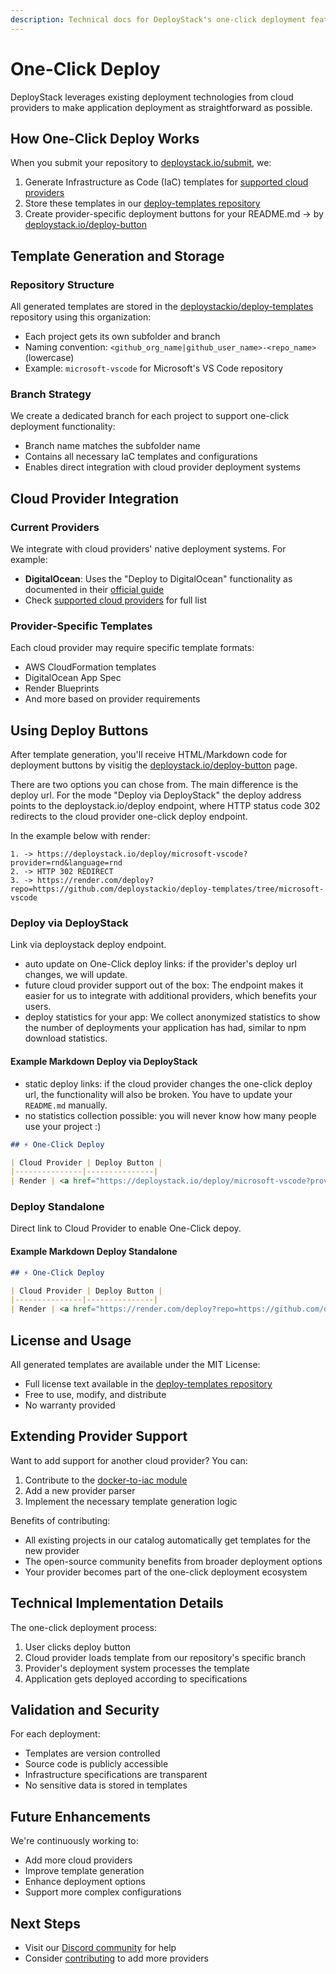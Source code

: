 ```yaml
---
description: Technical docs for DeployStack's one-click deployment feature. Covers infrastructure template generation, cloud provider integration, and button configuration.
---
```


# One-Click Deploy

DeployStack leverages existing deployment technologies from cloud providers to make application deployment as straightforward as possible.

## How One-Click Deploy Works

When you submit your repository to [deploystack.io/submit](https://deploystack.io/submit), we:

1. Generate Infrastructure as Code (IaC) templates for [supported cloud providers](/docs/docker-to-iac/index.md)
2. Store these templates in our [deploy-templates repository](https://github.com/deploystackio/deploy-templates)
3. Create provider-specific deployment buttons for your README.md -> by [deploystack.io/deploy-button](https://deploystack.io/deploy-button)

## Template Generation and Storage

### Repository Structure

All generated templates are stored in the [deploystackio/deploy-templates](https://github.com/deploystackio/deploy-templates) repository using this organization:

- Each project gets its own subfolder and branch
- Naming convention: `<github_org_name|github_user_name>-<repo_name>` (lowercase)
- Example: `microsoft-vscode` for Microsoft's VS Code repository

### Branch Strategy

We create a dedicated branch for each project to support one-click deployment functionality:

- Branch name matches the subfolder name
- Contains all necessary IaC templates and configurations
- Enables direct integration with cloud provider deployment systems

## Cloud Provider Integration

### Current Providers

We integrate with cloud providers' native deployment systems. For example:

- **DigitalOcean**: Uses the "Deploy to DigitalOcean" functionality as documented in their [official guide](https://docs.digitalocean.com/products/app-platform/how-to/add-deploy-do-button/)
- Check [supported cloud providers](/docs/docker-to-iac/index.md) for full list

### Provider-Specific Templates

Each cloud provider may require specific template formats:

- AWS CloudFormation templates
- DigitalOcean App Spec
- Render Blueprints
- And more based on provider requirements

## Using Deploy Buttons

After template generation, you'll receive HTML/Markdown code for deployment buttons by visitig the [deploystack.io/deploy-button](https://deploystack.io/deploy-button) page.

There are two options you can chose from. The main difference is the deploy url. For the mode "Deploy via DeployStack" the deploy address points to the deploystack.io/deploy endpoint, where HTTP status code 302 redirects to the cloud provider one-click deploy endpoint.

In the example below with render:

```text
1. -> https://deploystack.io/deploy/microsoft-vscode?provider=rnd&language=rnd
2. -> HTTP 302 REDIRECT
3. -> https://render.com/deploy?repo=https://github.com/deploystackio/deploy-templates/tree/microsoft-vscode
```

### Deploy via DeployStack

Link via deploystack deploy endpoint.

- auto update on One-Click deploy links: if the provider's deploy url changes, we will update.
- future cloud provider support out of the box: The endpoint makes it easier for us to integrate with additional providers, which benefits your users.
- deploy statistics for your app: We collect anonymized statistics to show the number of deployments your application has had, similar to npm download statistics.

#### Example Markdown Deploy via DeployStack

- static deploy links: if the cloud provider changes the one-click deploy url, the functionality will also be broken. You have to update your `README.md` manually.
- no statistics collection possible: you will never know how many people use your project :)

```markdown
## ⚡ One-Click Deploy

| Cloud Provider | Deploy Button |
|---------------|---------------|
| Render | <a href="https://deploystack.io/deploy/microsoft-vscode?provider=rnd&language=rnd"><img src="https://github.com/htdio-stg/deploy-templates/blob/main/.assets/img/rnd.svg" height="38"></a> |
```

### Deploy Standalone

Direct link to Cloud Provider to enable One-Click depoy.

#### Example Markdown Deploy Standalone

```markdown
## ⚡ One-Click Deploy

| Cloud Provider | Deploy Button |
|---------------|---------------|
| Render | <a href="https://render.com/deploy?repo=https://github.com/deploystackio/deploy-templates/tree/microsoft-vscode"><img src="https://github.com/deploystackio/deploy-templates/blob/main/.assets/img/rnd.svg" height="38"></a> |
```

## License and Usage

All generated templates are available under the MIT License:

- Full license text available in the [deploy-templates repository](https://github.com/deploystackio/deploy-templates/blob/main/LICENSE)
- Free to use, modify, and distribute
- No warranty provided

## Extending Provider Support

Want to add support for another cloud provider? You can:

1. Contribute to the [docker-to-iac module](https://github.com/deploystackio/docker-to-iac)
2. Add a new provider parser
3. Implement the necessary template generation logic

Benefits of contributing:

- All existing projects in our catalog automatically get templates for the new provider
- The open-source community benefits from broader deployment options
- Your provider becomes part of the one-click deployment ecosystem

## Technical Implementation Details

The one-click deployment process:

1. User clicks deploy button
2. Cloud provider loads template from our repository's specific branch
3. Provider's deployment system processes the template
4. Application gets deployed according to specifications

## Validation and Security

For each deployment:

- Templates are version controlled
- Source code is publicly accessible
- Infrastructure specifications are transparent
- No sensitive data is stored in templates

## Future Enhancements

We're continuously working to:

- Add more cloud providers
- Improve template generation
- Enhance deployment options
- Support more complex configurations

## Next Steps

- Visit our [Discord community](https://discord.gg/UjFWwByB) for help
- Consider [contributing](https://github.com/deploystackio/docker-to-iac) to add more providers
